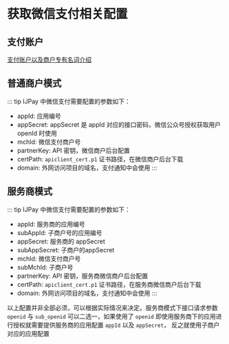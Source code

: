 # 获取微信支付相关配置

## 支付账户

[支付账户以及商户专有名词介绍](https://pay.weixin.qq.com/wiki/doc/api/jsapi.php?chapter=3_1)

## 普通商户模式

::: tip IJPay 中微信支付需要配置的参数如下：
- appId: 应用编号
- appSecret: appSecret 是 appId 对应的接口密码，微信公众号授权获取用户 openId 时使用
- mchId: 微信支付商户号
- partnerKey: API 密钥，微信商户后台配置
- certPath: `apiclient_cert.p1` 证书路径，在微信商户后台下载
- domain: 外网访问项目的域名，支付通知中会使用
:::

## 服务商模式

::: tip IJPay 中微信支付需要配置的参数如下：
- appId: 服务商的应用编号
- subAppId: 子商户号的应用编号
- appSecret: 服务商的 appSecret
- subAppSecret: 子商户的appSecret
- mchId: 微信支付商户号
- subMchId: 子商户号
- partnerKey: API 密钥，服务商微信商户后台配置
- certPath: `apiclient_cert.p1` 证书路径，在服务商微信商户后台下载
- domain: 外网访问项目的域名，支付通知中会使用
:::

以上配置并非全部必须，可以根据实际情况来决定。服务商模式下接口请求参数
`openid` 与 `sub_openid` 可以二选一，如果使用了 `openid` 即使用服务商下的应用进行授权就需要提供服务商的应用配置 `appId` 以及 `appSecret`，
反之就使用子商户对应的应用配置


